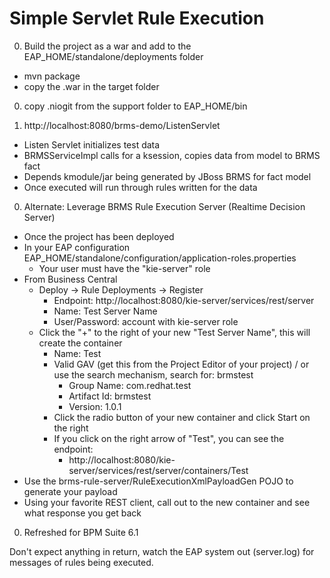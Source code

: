 Simple Servlet Rule Execution
=============================

0. Build the project as a war and add to the EAP_HOME/standalone/deployments folder

  * mvn package
  * copy the .war in the target folder

0. copy .niogit from the support folder to EAP_HOME/bin

0. http://localhost:8080/brms-demo/ListenServlet

  * Listen Servlet initializes test data
  * BRMSServiceImpl calls for a ksession, copies data from model to BRMS fact
  * Depends kmodule/jar being generated by JBoss BRMS for fact model
  * Once executed will run through rules written for the data

0. Alternate: Leverage BRMS Rule Execution Server (Realtime Decision Server)
  * Once the project has been deployed
  * In your EAP configuration EAP_HOME/standalone/configuration/application-roles.properties
    * Your user must have the "kie-server" role
  * From Business Central
    * Deploy -> Rule Deployments -> Register
      * Endpoint: http://localhost:8080/kie-server/services/rest/server
      * Name: Test Server Name
      * User/Password: account with kie-server role
    * Click the "+" to the right of your new "Test Server Name", this will create the container
      * Name: Test
      * Valid GAV (get this from the Project Editor of your project) / or use the search mechanism, search for: brmstest
        * Group Name: com.redhat.test
        * Artifact Id: brmstest
        * Version: 1.0.1 
      * Click the radio button of your new container and click Start on the right
      * If you click on the right arrow of "Test", you can see the endpoint:
        * http://localhost:8080/kie-server/services/rest/server/containers/Test
  * Use the brms-rule-server/RuleExecutionXmlPayloadGen POJO to generate your payload
  * Using your favorite REST client, call out to the new container and see what response you get back

0. Refreshed for BPM Suite 6.1

Don't expect anything in return, watch the EAP system out (server.log) for messages of rules being executed.
